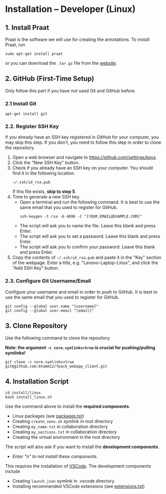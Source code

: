 # Installation – Developer (Linux)

## 1. Install Praat

Praat is the software we will use for creating the annotations. To install Praat, run
```
sudo apt-get install praat
```
or you can download the `.tar.gz` file from the
[website](https://www.fon.hum.uva.nl/praat/download_linux.html).

## 2. GitHub (First-Time Setup)

Only follow this part if you have not used Git and GitHub before.

### 2.1 Install Git

```
apt-get install git
```

### 2.2. Register SSH Key
If you already have an SSH key registered in GitHub for your computer, you may skip
this step. If you don't, you need to follow this step in order to clone the
repository.

1. Open a web browser and navigate to https://github.com/settings/keys.
2. Click the "New SSH Key" button.
3. Check if you already have an SSH key on your computer. You should find it in the
   following location.
   ```
   ~/.ssh/id_rsa.pub
   ```
   If this file exists, **skip to step 5**.
4. Time to generate a new SSH key.
   - Open a terminal and run the following command.
     It is best to use the same email that you used to register for GitHub.
     ```
     ssh-keygen -t rsa -b 4096 -C "[YOUR.EMAIL@EXAMPLE.COM]"
     ```
   - The script will ask you to name the file. Leave this blank and press Enter.
   - The script will ask you to set a password. Leave this blank and press Enter.
   - The script will ask you to confirm your password. Leave this blank and press
     Enter.
5. Copy the contents of `~/.ssh/id_rsa.pub` and paste it in the "Key" section of the
   webpage. Enter a title, e.g. "Lenovo-Laptop-Linux", and click the "Add SSH Key"
   button.

### 2.3. Configure Git Username/Email

Configure your username and email in order to push to GitHub. It is best to use the
same email that you used to register for GitHub.
```
git config --global user.name "[username]"
git config --global user.email "[email]"
```

## 3. Clone Repository

Use the following command to clone the repository.

**Note: the argument `-c core.symlinks=true` is crucial for pushing/pulling symlinks!**

```
git clone -c core.symlinks=true git@github.com:btamm12/fpack_webapp_client.git
```

## 4. Installation Script

```
cd install/linux
bash install_linux.sh
```

Use the command above to install the **required components**.
- Linux packages (see [packages.txt](linux_packages/packages.txt))
- Creating `create_venv.sh` symlink in root directory
- Creating `my_name.txt` in collaboration directory
- Creating `my_sections.txt` in collaboration directory
- Creating the virtual environment in the root directory

The script will also ask if you want to install the **development components**.
- *Enter "n" to not install these components.*

This requires the installation of [VSCode](https://code.visualstudio.com/download). The development components include
- Creating `launch.json` symlink in .vscode directory
- Installing recommended VSCode extensions (see [extensions.txt](../common/dev/vscode_extensions/extensions.txt))

